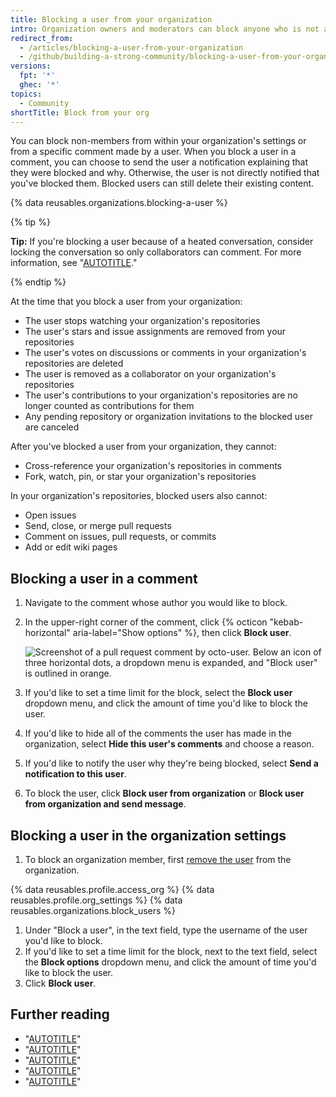 ```yaml
---
title: Blocking a user from your organization
intro: Organization owners and moderators can block anyone who is not a member of the organization from collaborating on the organization's repositories.
redirect_from:
  - /articles/blocking-a-user-from-your-organization
  - /github/building-a-strong-community/blocking-a-user-from-your-organization
versions:
  fpt: '*'
  ghec: '*'
topics:
  - Community
shortTitle: Block from your org
---
```


You can block non-members from within your organization's settings or from a specific comment made by a user. When you block a user in a comment, you can choose to send the user a notification explaining that they were blocked and why. Otherwise, the user is not directly notified that you've blocked them. Blocked users can still delete their existing content.

{% data reusables.organizations.blocking-a-user %}

{% tip %}

**Tip:** If you're blocking a user because of a heated conversation, consider locking the conversation so only collaborators can comment. For more information, see "[AUTOTITLE](/communities/moderating-comments-and-conversations/locking-conversations)."

{% endtip %}

At the time that you block a user from your organization:
- The user stops watching your organization's repositories
- The user's stars and issue assignments are removed from your repositories
- The user's votes on discussions or comments in your organization's repositories are deleted
- The user is removed as a collaborator on your organization's repositories
- The user's contributions to your organization's repositories are no longer counted as contributions for them
- Any pending repository or organization invitations to the blocked user are canceled

After you've blocked a user from your organization, they cannot:
- Cross-reference your organization's repositories in comments
- Fork, watch, pin, or star your organization's repositories

In your organization's repositories, blocked users also cannot:
- Open issues
- Send, close, or merge pull requests
- Comment on issues, pull requests, or commits
- Add or edit wiki pages

## Blocking a user in a comment

1. Navigate to the comment whose author you would like to block.
1. In the upper-right corner of the comment, click {% octicon "kebab-horizontal" aria-label="Show options" %}, then click **Block user**.

   ![Screenshot of a pull request comment by octo-user. Below an icon of three horizontal dots, a dropdown menu is expanded, and "Block user" is outlined in orange.](/assets/images/help/repository/comment-menu-block-user.png)
   
1. If you'd like to set a time limit for the block, select the **Block user** dropdown menu, and click the amount of time you'd like to block the user.
1. If you'd like to hide all of the comments the user has made in the organization, select **Hide this user's comments** and choose a reason.
1. If you'd like to notify the user why they're being blocked, select **Send a notification to this user**.
1. To block the user, click **Block user from organization** or **Block user from organization and send message**.

## Blocking a user in the organization settings

1. To block an organization member, first [remove the user](/organizations/managing-membership-in-your-organization/removing-a-member-from-your-organization) from the organization.

{% data reusables.profile.access_org %}
{% data reusables.profile.org_settings %}
{% data reusables.organizations.block_users %}
1. Under "Block a user", in the text field, type the username of the user you'd like to block.
1. If you'd like to set a time limit for the block, next to the text field, select the **Block options** dropdown menu, and click the amount of time you'd like to block the user.
1. Click **Block user**.

## Further reading

- "[AUTOTITLE](/communities/maintaining-your-safety-on-github/viewing-users-who-are-blocked-from-your-organization)"
- "[AUTOTITLE](/communities/maintaining-your-safety-on-github/unblocking-a-user-from-your-organization)"
- "[AUTOTITLE](/communities/maintaining-your-safety-on-github/blocking-a-user-from-your-personal-account)"
- "[AUTOTITLE](/communities/maintaining-your-safety-on-github/unblocking-a-user-from-your-personal-account)"
- "[AUTOTITLE](/communities/maintaining-your-safety-on-github/reporting-abuse-or-spam)"
